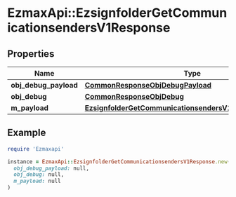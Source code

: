 # EzmaxApi::EzsignfolderGetCommunicationsendersV1Response

## Properties

| Name | Type | Description | Notes |
| ---- | ---- | ----------- | ----- |
| **obj_debug_payload** | [**CommonResponseObjDebugPayload**](CommonResponseObjDebugPayload.md) |  |  |
| **obj_debug** | [**CommonResponseObjDebug**](CommonResponseObjDebug.md) |  | [optional] |
| **m_payload** | [**EzsignfolderGetCommunicationsendersV1ResponseMPayload**](EzsignfolderGetCommunicationsendersV1ResponseMPayload.md) |  |  |

## Example

```ruby
require 'Ezmaxapi'

instance = EzmaxApi::EzsignfolderGetCommunicationsendersV1Response.new(
  obj_debug_payload: null,
  obj_debug: null,
  m_payload: null
)
```

